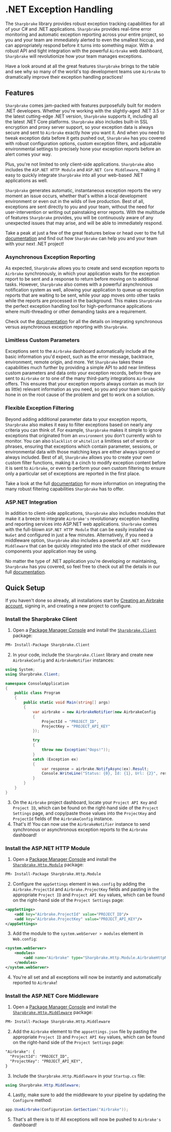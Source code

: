 # .NET Exception Handling

The `Sharpbrake` library provides robust exception tracking capabilities for all of your C# and .NET applications.  `Sharpbrake` provides real-time error monitoring and automatic exception reporting across your entire project, so you and your team are immediately alerted to even the smallest hiccup, and can appropriately respond before it turns into something major.  With a robust API and tight integration with the powerful `Airbrake` web dashboard, `Sharpbrake` will revolutionize how your team manages exceptions.

Have a look around at all the great features `Sharpbrake` brings to the table and see why so many of the world's top development teams use `Airbrake` to dramatically improve their exception handling practices!

## Features

`Sharpbrake` comes jam-packed with features purposefully built for modern .NET developers.  Whether you're working with the slightly-aged .NET 3.5 or the latest cutting-edge .NET version, `Sharpbrake` supports it, including all the latest .NET Core platforms.  `Sharpbrake` also includes built-in SSL encryption and proxy server support, so your exception data is always secure and sent to `Airbrake` exactly how you want it.  And when you need to tweak exception data before it gets pushed out, `Sharpbrake` has you covered with robust configuration options, custom exception filters, and adjustable environmental settings to precisely hone your exception reports before an alert comes your way.

Plus, you're not limited to only client-side applications.  `Sharpbrake` also includes the `ASP.NET HTTP Module` and `ASP.NET Core Middleware`, making it easy to quickly integrate `Sharpbrake` into all your web-based .NET applications as well.

`Sharpbrake` generates automatic, instantaneous exception reports the very moment an issue occurs, whether that's within a local development environment or even out in the wilds of live production.  Best of all, exceptions are sent directly to you and your team, without the need for user-intervention or writing out painstaking error reports.  With the multitude of features `Sharpbrake` provides, you will be continuously aware of any unexpected issues that may arise, and will be able to immediately respond.

Take a peak at just a few of the great features below or head over to the full [documentation](https://github.com/airbrake/sharpbrake) and find out how `Sharpbrake` can help you and your team with your next .NET project!

### Asynchronous Exception Reporting

As expected, `Sharpbrake` allows you to create and send exception reports to `Airbrake` synchronously, in which your application waits for the exception report to be sent and a response to return before moving on to additional tasks.  However, `Sharpbrake` also comes with a powerful asynchronous notification system as well, allowing your application to queue up exception reports that are waiting to be sent, while your app moves onto other tasks while the reports are processed in the background.  This makes `Sharpbrake` the perfect exception handling tool for high-performance applications where multi-threading or other demanding tasks are a requirement.

Check out the [documentation](https://github.com/airbrake/sharpbrake#airbrakenotifier) for all the details on integrating synchronous versus asynchronous exception reporting with `Sharpbrake`.

### Limitless Custom Parameters

Exceptions sent to the `Airbrake` dashboard automatically include all the basic information you'd expect, such as the error message, backtrace, environment, remote origin, and more.  Yet `Sharpbrake` takes these capabilities much further by providing a simple API to add near limitless custom parameters and data onto your exception records, before they are sent to `Airbrake` or to one of the many third-party integrations `Airbrake` offers.  This ensures that your exception reports always contain as much (or as little) relevant information as you need, so you and your team can quickly hone in on the root cause of the problem and get to work on a solution.

### Flexible Exception Filtering

Beyond adding additional parameter data to your exception reports, `Sharpbrake` also makes it easy to filter exceptions based on nearly any criteria you can think of.  For example, `Sharpbrake` makes it simple to ignore exceptions that originated from an `environment` you don't currently wish to monitor.  You can also `blacklist` or `whitelist` a limitless set of words or phrases, ensuring that exceptions which contain parameter, sessions, or environmental data with those matching keys are either always ignored or always included.  Best of all, `Sharpbrake` allows you to create your own custom filter functions, making it a cinch to modify exception content before it is sent to `Airbrake`, or even to perform your own custom filtering to ensure only a particular set of exceptions are reported in the first place.

Take a look at the full [documentation](https://github.com/airbrake/sharpbrake#ignoreenvironments) for more information on integrating the many robust filtering capabilities `Sharpbrake` has to offer.

### ASP.NET Integration

In addition to client-side applications, `Sharpbrake` also includes modules that make it a breeze to integrate `Airbrake's` revolutionary exception handling and reporting services into ASP.NET web applications.  `Sharbrake` comes with the full-blown `ASP.NET HTTP Module` that can be easily installed via `NuGet` and configured in just a few minutes.  Alternatively, if you need a middleware option, `Sharpbrake` also includes a powerful `ASP.NET Core Middleware` that can be quickly integrated into the stack of other middleware components your application may be using.

No matter the type of .NET application you're developing or maintaining, `Sharpbrake` has you covered, so feel free to check out all the details in our full [documentation](https://github.com/airbrake/sharpbrake#aspnet-integration).

## Quick Setup

If you haven't done so already, all installations start by [Creating an Airbrake account](https://airbrake.io/account/new), signing in, and creating a new project to configure.

### Install the Sharpbrake Client

1. Open a [Package Manager Console](https://docs.microsoft.com/en-us/nuget/tools/package-manager-console) and install the [`Sharpbrake.Client`](https://www.nuget.org/packages/Sharpbrake.Client) package:

```bash
PM> Install-Package Sharpbrake.Client
```

2. In your code, include the `Sharpbrake.Client` library and create new `AirbrakeConfig` and `AirbrakeNotifier` instances:

```cs
using System;
using Sharpbrake.Client;

namespace ConsoleApplication
{
    public class Program
    {
        public static void Main(string[] args)
        {
            var airbrake = new AirbrakeNotifier(new AirbrakeConfig
            {
                ProjectId = "PROJECT_ID",
                ProjectKey = "PROJECT_API_KEY"
            });

            try
            {
                throw new Exception("Oops!"));
            }
            catch (Exception ex)
            {
                var response = airbrake.NotifyAsync(ex).Result;
                Console.WriteLine("Status: {0}, Id: {1}, Url: {2}", response.Status, response.Id, response.Url);
            }
        }
    }
}
```

3. On the `Airbrake` project dashboard, locate your `Project API Key` and `Project ID`, which can be found on the right-hand side of the `Project Settings` page, and copy/paste those values into the `ProjectKey` and `ProjectId` fields of the `AirbrakeConfig` instance.
4. That's it!  You can now use the `AirbrakeNotifier` instance to send synchronous or asynchronous exception reports to the `Airbrake` dashboard!

### Install the ASP.NET HTTP Module

1. Open a [Package Manager Console](https://docs.microsoft.com/en-us/nuget/tools/package-manager-console) and install the [`Sharpbrake.Http.Module`](https://www.nuget.org/packages/Sharpbrake.Http.Module) package:

```bash
PM> Install-Package Sharpbrake.Http.Module
```

2. Configure the `appSettings` element in `Web.config` by adding the `Airbrake.ProjectId` and `Airbrake.ProjectKey` fields and pasting in the appropriate `Project ID` and `Project API Key` values, which can be found on the right-hand side of the `Project Settings` page:

```xml
<appSettings>
    <add key="Airbrake.ProjectId" value="PROJECT_ID"/>
    <add key="Airbrake.ProjectKey" value="PROJECT_API_KEY"/>
</appSettings>
```

3. Add the module to the `system.webServer > modules` element in `Web.config`:

```xml
<system.webServer>
    <modules>
        <add name="Airbrake" type="Sharpbrake.Http.Module.AirbrakeHttpModule, Sharpbrake.Http.Module"/>
    </modules>
</system.webServer>
```

4. You're all set and all exceptions will now be instantly and automatically reported to `Airbrake`!

### Install the ASP.NET Core Middleware

1. Open a [Package Manager Console](https://docs.microsoft.com/en-us/nuget/tools/package-manager-console) and install the [`Sharpbrake.Http.Middleware`](https://www.nuget.org/packages/Sharpbrake.Http.Middleware) package:

```bash
PM> Install-Package Sharpbrake.Http.Middleware
```

2. Add the `Airbrake` element to the `appsettings.json` file by pasting the appropriate `Project ID` and `Project API Key` values, which can be found on the right-hand side of the `Project Settings` page:

```xml
"Airbrake": {
  "ProjectId": "PROJECT_ID",
  "ProjectKey": "PROJECT_API_KEY",
}
```

3. Include the `Sharpbrake.Http.Middleware` in your `Startup.cs` file:

```cs
using Sharpbrake.Http.Middleware;
```

4. Lastly, make sure to add the middleware to your pipeline by updating the `Configure` method:

```cs
app.UseAirbrake(Configuration.GetSection("Airbrake"));
```

5. That's all there is to it!  All exceptions will now be pushed to `Airbrake's` dashboard!